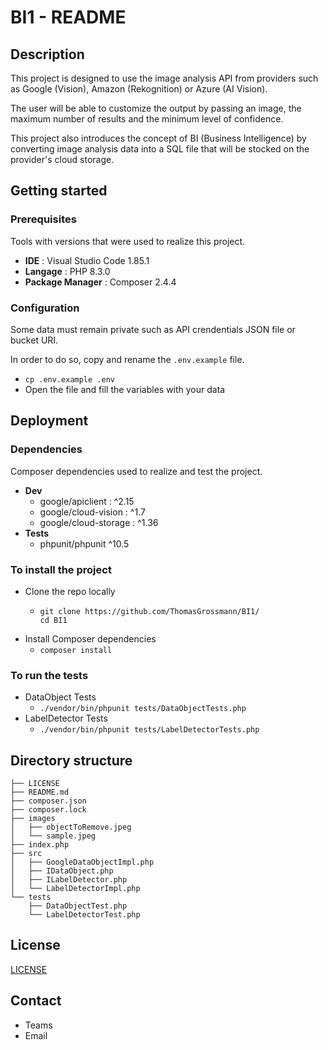 # BI1 - README

## Description
This project is designed to use the image analysis API from providers such as Google (Vision), Amazon (Rekognition) or Azure (AI Vision).

The user will be able to customize the output by passing an image, the maximum number of results and the minimum level of confidence.

This project also introduces the concept of BI (Business Intelligence) by converting image analysis data into a SQL file that will be stocked on the provider's cloud storage.

## Getting started

### Prerequisites
Tools with versions that were used to realize this project.
- **IDE** : Visual Studio Code 1.85.1
- **Langage** : PHP 8.3.0
- **Package Manager** : Composer 2.4.4

### Configuration
Some data must remain private such as API crendentials JSON file or bucket URI.

In order to do so, copy and rename the `.env.example` file.
- `cp .env.example .env`
- Open the file and fill the variables with your data

## Deployment

### Dependencies
Composer dependencies used to realize and test the project.
- **Dev**
  - google/apiclient : ^2.15
  - google/cloud-vision : ^1.7
  - google/cloud-storage : ^1.36
- **Tests**
  - phpunit/phpunit ^10.5

### To install the project
- Clone the repo locally
  - ```
    git clone https://github.com/ThomasGrossmann/BI1/
    cd BI1
    ```
- Install Composer dependencies
  - `composer install`
### To run the tests
- DataObject Tests
  - `./vendor/bin/phpunit tests/DataObjectTests.php`
- LabelDetector Tests
  - `./vendor/bin/phpunit tests/LabelDetectorTests.php`  
## Directory structure
```
├── LICENSE
├── README.md
├── composer.json
├── composer.lock
├── images
│   ├── objectToRemove.jpeg
│   └── sample.jpeg
├── index.php
├── src
│   ├── GoogleDataObjectImpl.php
│   ├── IDataObject.php
│   ├── ILabelDetector.php
│   └── LabelDetectorImpl.php
└── tests
    ├── DataObjectTest.php
    └── LabelDetectorTest.php
```

## License
[LICENSE](LICENSE)

## Contact
- Teams
- Email
